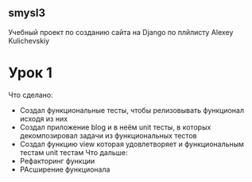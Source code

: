 ## smysl3
Учебный проект по созданию сайта на Django по плйлисту Alexey Kulichevskiy

# Урок 1
Что сделано:
- Создал функциональные тесты, чтобы релизовывать функционал исходя из них
- Создал приложение blog и в неём unit тесты, в которых декомпозировал задачи из функциональных тестов
- Создал функцию view которая удовлетворяет и функциональным тестам unit тестам
Что дальше:
- Рефакторинг функции 
- РАсширение функционала